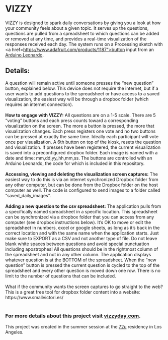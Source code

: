 <h1>VIZZY</h1>

VIZZY is designed to spark daily conversations by giving you a look at how your community feels about a given topic. 
It serves up the questions, questions are pulled from a spreadsheet to which questions can be added or removed at any time, and provides a real-time visualization of the responses received each day. The system runs on a Processing sketch with <a href=https://www.adafruit.com/products/1187">button</a> input from an <a href="https://www.arduino.cc/en/Main/ArduinoBoardLeonardo">Arduino Leonardo</a>.
<br>
<h2>Details:</h2>
A question will remain active until someone presses the “new question” button, explained below. 
This device does not require the internet, but if a user wants to add questions to the spreadsheet or have access to a saved visualization, the easiest way will be through a dropbox folder (which requires an internet connection). 
<br>
<br>
<b>How to engage with VIZZY:</b>
All questions are on a 1-5 scale. There are 5 “voting” buttons and each press counts toward a corresponding visualization on the screen. The more a button is pressed, the more that visualization changes. Each press registers one vote and no two buttons can be pressed at exactly the same time. Ideally each participant will vote once per visualization.
A 6th button on top of the kiosk, resets the question and visualization. If presses have been registered, the current visualization is saved into a preconfigured dropbox folder. 
Each image is named with a date and time: mm,dd,yy_hh,mm,ss. 
The buttons are controlled with an Arduino Leonardo, the code for which is included in this repository.
<br>
<br>
<b>Accessing, viewing and deleting the visualization screen captures:</b>
The easiest way to do this is via an internet synchronized Dropbox folder from any other computer, but can be done from the Dropbox folder on the host computer as well. The code is configured to send images to a folder called “saved_daily_images”.
<br>
<br>
<b>Adding a new question to the csv spreadsheet:</b>
The application pulls from a specifically named spreadsheet in a specific location. This spreadsheet can be synchronized via a dropbox folder that you can access from any computer (see dropbox instructions below). It’s OK to move or edit the spreadsheet in numbers, excel or google sheets, as long as it’s back in the correct location and with the same name when the application starts. Just make sure to EXPORT as a CSV and not another type of file. Do not leave blank white spaces between questions and avoid special punctuation including apostrophes! All questions should be in the rightmost column of the spreadsheet and not in any other column. The application displays whatever question is at the BOTTOM of the spreadsheet. When the “new question” button is pressed the current question is cycled to the top of the spreadsheet and every other question is moved down one row. There is no limit to the number of questions that can be included.
<br>
<br>
What if the community wants the screen captures to go straight to the web?
This is a great free tool for dropbox folder content into a website: https://www.smallvictori.es/
<br>
<br>
<h3>For more details about this project visit <a href="http://vizzyday.com">vizzyday.com</a>.</h3>
This project was created in the summer session at the <a href="http://72u.org">72u</a> residency in Los Angeles.
